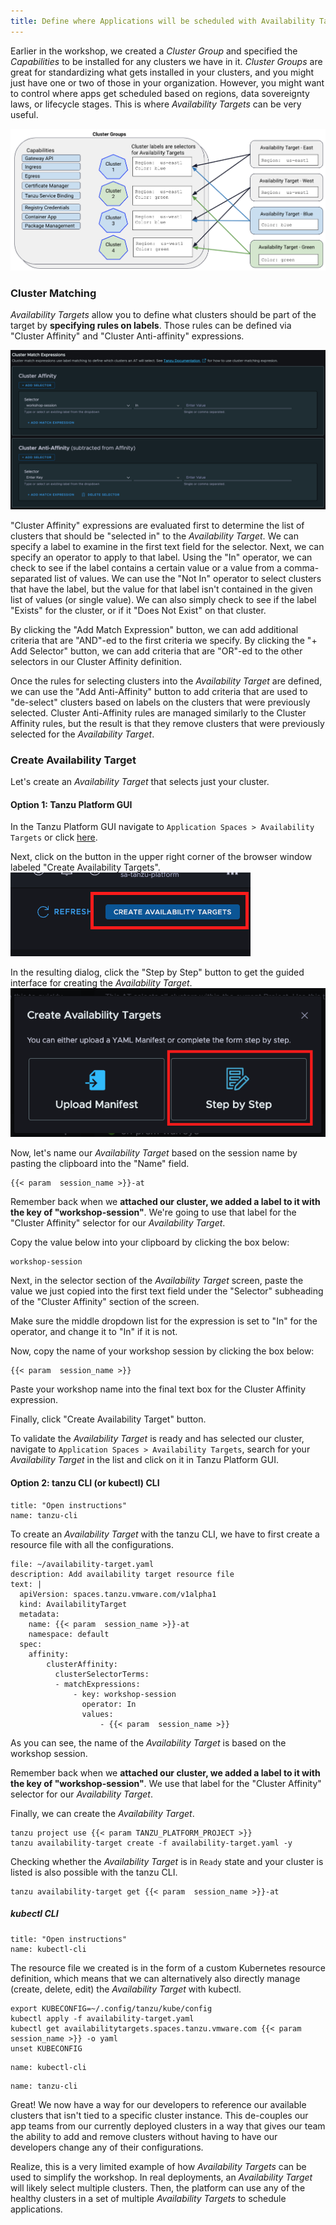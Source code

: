 ```yaml
---
title: Define where Applications will be scheduled with Availability Targets
---
```


Earlier in the workshop, we created a *Cluster Group* and specified the *Capabilities* to be installed for any clusters we have in it. *Cluster Groups* are great for standardizing what gets installed in your clusters, and you might just have one or two of those in your organization. However, you might want to control where apps get scheduled based on regions, data sovereignty laws, or lifecycle stages. This is where *Availability Targets* can be very useful.

![Availability Targets compared to Cluster Group](AvailabilityTargets.png)


### Cluster Matching
*Availability Targets* allow you to define what clusters should be part of the target by **specifying rules on labels**.
Those rules can be defined via "Cluster Affinity" and "Cluster Anti-affinity" expressions.

![Cluster Match Expressions](ClusterMatchExpressions.png)

"Cluster Affinity" expressions are evaluated first to determine the list of clusters that should be "selected in" to the *Availability Target*.  We can specify a label to examine in the first text field for the selector.  Next, we can specify an operator to apply to that label. Using the "In" operator, we can check to see if the label contains a certain value or a value from a comma-separated list of values.  We can use the "Not In" operator to select clusters that have the label, but the value for that label isn't contained in the given list of values (or single value).  We can also simply check to see if the label "Exists" for the cluster, or if it "Does Not Exist" on that cluster.

By clicking the "Add Match Expression" button, we can add additional criteria that are "AND"-ed to the first criteria we specify. By clicking the "+ Add Selector" button, we can add criteria that are "OR"-ed to the other selectors in our Cluster Affinity definition.

Once the rules for selecting clusters into the *Availability Target* are defined, we can use the "Add Anti-Affinity" button to add criteria that are used to "de-select" clusters based on labels on the clusters that were previously selected. Cluster Anti-Affinity rules are managed similarly to the Cluster Affinity rules, but the result is that they remove clusters that were previously selected for the *Availability Target*.

### Create Availability Target

Let's create an *Availability Target* that selects just your cluster.

#### Option 1: Tanzu Platform GUI
In the Tanzu Platform GUI navigate to `Application Spaces > Availability Targets` or click [here](https://www.mgmt.cloud.vmware.com/hub/application-engine/availability-targets).

Next, click on the button in the upper right corner of the browser window labeled "Create Availability Targets".
![Create Availability Targets button](CreateATButton.png)

In the resulting dialog, click the "Step by Step" button to get the guided interface for creating the *Availability Target*.
![Step by Step button](StepByStep.png)

Now, let's name our *Availability Target* based on the session name by pasting the clipboard into the "Name" field.
```copy
{{< param  session_name >}}-at
```

Remember back when we **attached our cluster, we added a label to it with the key of "workshop-session"**. We're going to use that label for the "Cluster Affinity" selector for our *Availability Target*.

Copy the value below into your clipboard by clicking the box below:
```copy
workshop-session
```

Next, in the selector section of the *Availability Target* screen, paste the value we just copied into the first text field under the "Selector" subheading of the "Cluster Affinity" section of the screen.

Make sure the middle dropdown list for the expression is set to "In" for the operator, and change it to "In" if it is not.

Now, copy the name of your workshop session by clicking the box below: 
```copy
{{< param  session_name >}}
```

Paste your workshop name into the final text box for the Cluster Affinity expression.

Finally, click "Create Availability Target" button.

To validate the *Availability Target* is ready and has selected our cluster, navigate to `Application Spaces > Availability Targets`, search for your *Availability Target* in the list and click on it in Tanzu Platform GUI.

#### Option 2: tanzu CLI (or kubectl) CLI
```section:begin
title: "Open instructions"
name: tanzu-cli
```

To create an *Availability Target* with the tanzu CLI, we have to first create a resource file with all the configurations.
```editor:append-lines-to-file
file: ~/availability-target.yaml
description: Add availability target resource file
text: |
  apiVersion: spaces.tanzu.vmware.com/v1alpha1
  kind: AvailabilityTarget
  metadata:
    name: {{< param  session_name >}}-at
    namespace: default
  spec:
    affinity:
        clusterAffinity:
          clusterSelectorTerms:
          - matchExpressions:
              - key: workshop-session
                operator: In
                values:
                    - {{< param  session_name >}}
```
As you can see, the name of the *Availability Target* is based on the workshop session.

Remember back when we **attached our cluster, we added a label to it with the key of "workshop-session"**. We use that label for the "Cluster Affinity" selector for our *Availability Target*.

Finally, we can create the *Availability Target*.
```execute
tanzu project use {{< param TANZU_PLATFORM_PROJECT >}}
tanzu availability-target create -f availability-target.yaml -y
```

Checking whether the *Availability Target* is in `Ready` state and your cluster is listed is also possible with the tanzu CLI.
```execute
tanzu availability-target get {{< param  session_name >}}-at
```

##### kubectl CLI
```section:begin
title: "Open instructions"
name: kubectl-cli
```
The resource file we created is in the form of a custom Kubernetes resource definition, which means that we can alternatively also directly manage (create, delete, edit) the *Availability Target* with kubectl.
```
export KUBECONFIG=~/.config/tanzu/kube/config
kubectl apply -f availability-target.yaml
kubectl get availabilitytargets.spaces.tanzu.vmware.com {{< param  session_name >}} -o yaml
unset KUBECONFIG  
```
```section:end
name: kubectl-cli
```
```section:end
name: tanzu-cli
```

Great! We now have a way for our developers to reference our available clusters that isn't tied to a specific cluster instance. This de-couples our app teams from our currently deployed clusters in a way that gives our team the ability to add and remove clusters without having to have our developers change any of their configurations.

Realize, this is a very limited example of how *Availability Targets* can be used to simplify the workshop. In real deployments, an *Availability Target* will likely select multiple clusters. Then, the platform can use any of the healthy clusters in a set of multiple *Availability Targets* to schedule applications.